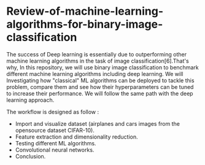 # Review-of-machine-learning-algorithms-for-binary-image-classification
The success of Deep learning is essentially due to outperforming other machine learning algorithms in the task of image classification[6].That's why, In this repository, we will use binary image classification to benchmark different machine learning algorithms including deep learning. We will Investigating how "classical" ML algorithms can be deployed to tackle this problem, compare them and see how their hyperparameters can be tuned to increase their performance. We will follow the same path with the deep learning approach.

The workflow is designed as follow :

- Import and visualize dataset (airplanes and cars images from the opensource dataset CIFAR-10).
- Feature extraction and dimensionality reduction.
- Testing different ML algorithms.
- Convolutional neural networks.
- Conclusion.
